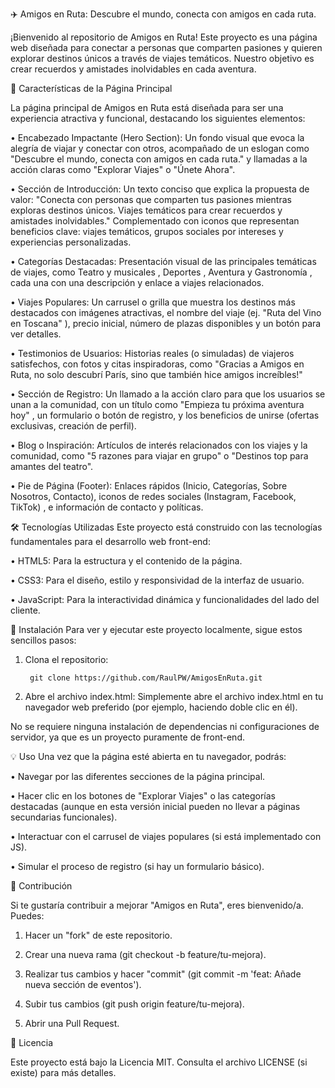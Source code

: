 ✈️ Amigos en Ruta: Descubre el mundo, conecta con amigos en cada ruta.

¡Bienvenido al repositorio de Amigos en Ruta! Este proyecto es una página web diseñada para conectar a personas que comparten pasiones y quieren explorar destinos únicos a través de viajes temáticos. Nuestro objetivo es crear recuerdos y amistades inolvidables en cada aventura.



🌟 Características de la Página Principal

La página principal de Amigos en Ruta está diseñada para ser una experiencia atractiva y funcional, destacando los siguientes elementos:

•	Encabezado Impactante (Hero Section): Un fondo visual que evoca la alegría de viajar y conectar con otros, acompañado de un eslogan como "Descubre el mundo, conecta con amigos en cada ruta." y llamadas a la acción claras como "Explorar Viajes" o "Únete Ahora". 

•	Sección de Introducción: Un texto conciso que explica la propuesta de valor: "Conecta con personas que comparten tus pasiones mientras exploras destinos únicos. Viajes temáticos para crear recuerdos y amistades inolvidables." Complementado con iconos que representan beneficios clave: viajes temáticos, grupos sociales por intereses y experiencias personalizadas. 

•	Categorías Destacadas: Presentación visual de las principales temáticas de viajes, como Teatro y musicales , Deportes , Aventura y Gastronomía , cada una con una descripción y enlace a viajes relacionados. 

•	Viajes Populares: Un carrusel o grilla que muestra los destinos más destacados con imágenes atractivas, el nombre del viaje (ej. "Ruta del Vino en Toscana" ), precio inicial, número de plazas disponibles y un botón para ver detalles. 

•	Testimonios de Usuarios: Historias reales (o simuladas) de viajeros satisfechos, con fotos y citas inspiradoras, como "Gracias a Amigos en Ruta, no solo descubrí París, sino que también hice amigos increíbles!" 

•	Sección de Registro: Un llamado a la acción claro para que los usuarios se unan a la comunidad, con un título como "Empieza tu próxima aventura hoy" , un formulario o botón de registro, y los beneficios de unirse (ofertas exclusivas, creación de perfil). 

•	Blog o Inspiración: Artículos de interés relacionados con los viajes y la comunidad, como "5 razones para viajar en grupo" o "Destinos top para amantes del teatro". 

•	Pie de Página (Footer): Enlaces rápidos (Inicio, Categorías, Sobre Nosotros, Contacto), iconos de redes sociales (Instagram, Facebook, TikTok) , e información de contacto y políticas. 



🛠️ Tecnologías Utilizadas
Este proyecto está construido con las tecnologías fundamentales para el desarrollo web front-end:

•	HTML5: Para la estructura y el contenido de la página.

•	CSS3: Para el diseño, estilo y responsividad de la interfaz de usuario.

•	JavaScript: Para la interactividad dinámica y funcionalidades del lado del cliente.



🚀 Instalación
Para ver y ejecutar este proyecto localmente, sigue estos sencillos pasos:

1.	Clona el repositorio:

         git clone https://github.com/RaulPW/AmigosEnRuta.git

2.	Abre el archivo index.html: Simplemente abre el archivo index.html en tu navegador web preferido (por ejemplo, haciendo doble clic en él).

No se requiere ninguna instalación de dependencias ni configuraciones de servidor, ya que es un proyecto puramente de front-end.



💡 Uso
Una vez que la página esté abierta en tu navegador, podrás:

•	Navegar por las diferentes secciones de la página principal.

•	Hacer clic en los botones de "Explorar Viajes" o las categorías destacadas (aunque en esta versión inicial pueden no llevar a páginas secundarias funcionales).

•	Interactuar con el carrusel de viajes populares (si está implementado con JS).

•	Simular el proceso de registro (si hay un formulario básico).



🤝 Contribución

Si te gustaría contribuir a mejorar "Amigos en Ruta", eres bienvenido/a. Puedes:

1.	Hacer un "fork" de este repositorio.

2.	Crear una nueva rama (git checkout -b feature/tu-mejora).
  
3.	Realizar tus cambios y hacer "commit" (git commit -m 'feat: Añade nueva sección de eventos').
  
4.	Subir tus cambios (git push origin feature/tu-mejora).

5.	Abrir una Pull Request.
    
📄 Licencia

Este proyecto está bajo la Licencia MIT. Consulta el archivo LICENSE (si existe) para más detalles.


